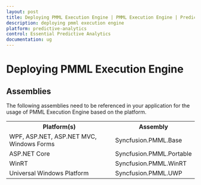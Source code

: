 ```yaml
---
layout: post
title: Deploying PMML Execution Engine | PMML Execution Engine | Predictive Analytics | Syncfusion
description: deploying pmml execution engine
platform: predictive-analytics
control: Essential Predictive Analytics
documentation: ug
---
```


# Deploying PMML Execution Engine

## Assemblies

The following assemblies need to be referenced in your application for the usage of PMML Execution Engine based on the platform.

<table>
<tr>
<th> Platform(s)</th>
<th> Assembly</th>
</tr>
<tr>
<td> WPF, ASP.NET, ASP.NET MVC, Windows Forms<br/></td>
<td> Syncfusion.PMML.Base</td>
</tr>
<tr>
<td> ASP.NET Core<br/></td>
<td> Syncfusion.PMML.Portable</td>
</tr>
<tr>
<td> WinRT<br/></td>
<td> Syncfusion.PMML.WinRT</td>
</tr>
<tr>
<td> Universal Windows Platform<br/></td>
<td> Syncfusion.PMML.UWP</td>
</tr>
</table>
